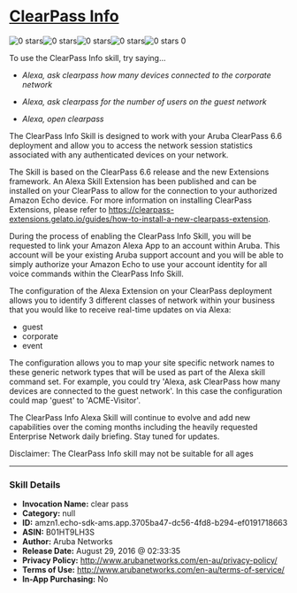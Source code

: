 # [ClearPass Info](http://alexa.amazon.com/#skills/amzn1.echo-sdk-ams.app.3705ba47-dc56-4fd8-b294-ef0191718663)
![0 stars](../../images/ic_star_border_black_18dp_1x.png)![0 stars](../../images/ic_star_border_black_18dp_1x.png)![0 stars](../../images/ic_star_border_black_18dp_1x.png)![0 stars](../../images/ic_star_border_black_18dp_1x.png)![0 stars](../../images/ic_star_border_black_18dp_1x.png) 0

To use the ClearPass Info skill, try saying...

* *Alexa, ask clearpass how many devices connected to the corporate network*

* *Alexa, ask clearpass for the number of users on the guest network*

* *Alexa, open clearpass*

The ClearPass Info Skill is designed to work with your Aruba ClearPass 6.6 deployment and allow you to access the network session statistics associated with any authenticated devices on your network. 

The Skill is based on the ClearPass 6.6 release and the new Extensions framework. An Alexa Skill Extension has been published and can be installed on your ClearPass to allow for the connection to your authorized Amazon Echo device. For more information on installing ClearPass Extensions, please refer to https://clearpass-extensions.gelato.io/guides/how-to-install-a-new-clearpass-extension. 

During the process of enabling the ClearPass Info Skill, you will be requested to link your Amazon Alexa App to an account within Aruba. This account will be your existing Aruba support account and you will be able to simply authorize your Amazon Echo to use your account identity for all voice commands within the ClearPass Info Skill.

The configuration of the Alexa Extension on your ClearPass deployment allows you to identify 3 different classes of network within your business that you would like to receive real-time updates on via Alexa:

* guest
* corporate
* event

The configuration allows you to map your site specific network names to these generic network types that will be used as part of the Alexa skill command set. For example, you could try 'Alexa, ask ClearPass how many devices are connected to the guest network'. In this case the configuration could map 'guest' to 'ACME-Visitor'.

The ClearPass Info Alexa Skill will continue to evolve and add new capabilities over the coming months including the heavily requested Enterprise Network daily briefing. Stay tuned for updates.

Disclaimer: The ClearPass Info skill may not be suitable for all ages

***

### Skill Details

* **Invocation Name:** clear pass
* **Category:** null
* **ID:** amzn1.echo-sdk-ams.app.3705ba47-dc56-4fd8-b294-ef0191718663
* **ASIN:** B01HT9LH3S
* **Author:** Aruba Networks
* **Release Date:** August 29, 2016 @ 02:33:35
* **Privacy Policy:** http://www.arubanetworks.com/en-au/privacy-policy/
* **Terms of Use:** http://www.arubanetworks.com/en-au/terms-of-service/
* **In-App Purchasing:** No
